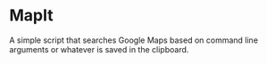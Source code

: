 # MapIt
A simple script that searches Google Maps based on command line arguments or whatever is saved in the clipboard.
